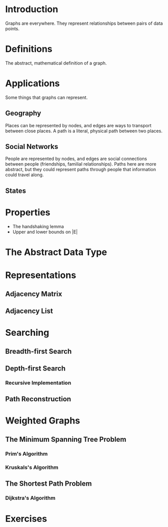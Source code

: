# Introduction

Graphs are everywhere. They represent relationships between pairs of data points.

# Definitions

The abstract, mathematical definition of a graph.

# Applications

Some things that graphs can represent.

## Geography

Places can be represented by nodes, and edges are ways to transport between close places. A path is a literal, physical path between two places.

## Social Networks

People are represented by nodes, and edges are social connections between people (friendships, familial relationships). Paths here are more abstract, but they could represent paths through people that information could travel along.

## States

# Properties

- The handshaking lemma
- Upper and lower bounds on |E|

# The Abstract Data Type

# Representations

## Adjacency Matrix

## Adjacency List

# Searching

## Breadth-first Search

## Depth-first Search

### Recursive Implementation

## Path Reconstruction

# Weighted Graphs

## The Minimum Spanning Tree Problem

### Prim's Algorithm

### Kruskals's Algorithm

## The Shortest Path Problem

### Dijkstra's Algorithm

# Exercises
